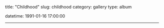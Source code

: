 title: "Childhood"
slug: childhood
category: gallery
type: album

datetime: 1991-01-16 17:00:00

---
